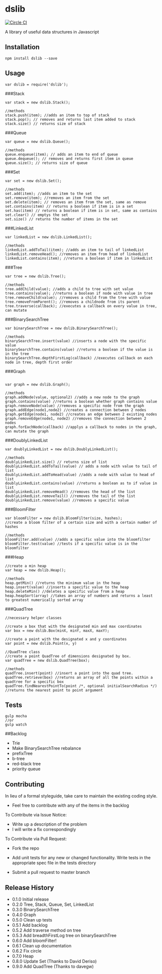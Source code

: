 dslib
==============

[![Circle CI](https://circleci.com/gh/DSLibrary/dslib.png?style=badge&circle-token=9f898f273bc7c23f93416b505b1f25bf9b1397cb)](https://circleci.com/gh/DSLibrary/dslib)

A library of useful data structures in Javascript

## Installation
```
npm install dslib --save
```
## Usage
```
var dslib = require('dslib');
```
###Stack
```
var stack = new dslib.Stack();

//methods
stack.push(item); //adds an item to top of stack
stack.pop(); // removes and returns last item added to stack
stack.size() // returns size of stack
```     

###Queue
```
var queue = new dslib.Queue();

//methods 
queue.enqueue(item); // adds an item to end of queue
queue.dequeue(); // removes and returns first item in queue
queue.size(); // returns size of queue 
```

###Set

```
var set = new dslib.Set();

//methods
set.add(item); //adds an item to the set
set.remove(item); //removes an item from the set
set.delete(item); // removes an item from the set, same as remove
set.contains(item) // returns a boolean if item is in a set
set.has(item) // returns a boolean if item is in set, same as contains
set.clear() // emptys the set
set.size() // returns the number of items in the set
```

###LinkedList
```
var linkedList = new dslib.LinkedList();

//methods
linkedList.addToTail(item); //adds an item to tail of linkedList
linkedList.removeHead(); //removes an item from head of linkedList
linkedList.contains(item); //returns a boolean if item in linkedList
```

###Tree
```
var tree = new dslib.Tree();

//methods
tree.addChild(value); //adds a child to tree with set value
tree.contains(value); //returns a boolean if node with value in tree
tree.removeChild(value); //removes a child from the tree with value
tree.removeFromParent(); //removes a childnode from its parent
tree.traverse(callback); //executes a callback on every value in tree, can mutate

```

###BinarySearchTree
```
var binarySearchTree = new dslib.BinarySearchTree();

//methods
binarySearchTree.insert(value) //inserts a node with the specific value
binarySearchTree.contains(value) //returns a boolean if the value is in the tree
binarySearchTree.depthFirstLog(callback) //executes callback on each node in tree, depth first order
```

###Graph
```

var graph = new dslib.Graph();

//methods
graph.addNode(value, optional2) //adds a new node to the graph
graph.contains(value) //returns a boolean whether graph contains value
graph.removeNode(value) //removes a specific node from the graph
graph.addEdge(node1,node2) //creates a connection between 2 nodes
graph.getEdge(node1, node2) //creates an edge between 2 existing nodes
graph.removeEdge(node1, node2) //removes the connection between 2 nodes
graph.forEachNode(callback) //applys a callback to nodes in the graph, can mutate the graph
```

###DoublyLinkedList
```
var doublyLinkedList = new dslib.DoublyLinkedList();

//methods
doublyLinkedList.size() // returns size of list
doublyLinkedList.addToTail(value) // adds a node with value to tail of list
doublyLinkedList.addToHead(value) //adds a node with value to head of list
doublyLinkedList.contains(value) //returns a boolean as to if value in list
doublyLinkedList.removeHead() //removes the head of the list
doublyLinkedList.removeTail() //removes the tail of the list
doublyLinkedList.remove(value) //removes a specific value
```

###BloomFilter
```
var bloomFilter = new dslib.BloomFilter(size, hashes); 
//create a bloom filter of a certain size and with a certain number of hashes

//methods
bloomFilter.add(value) //adds a specific value into the bloomfilter
bloomFilter.test(value) //tests if a specific value is in the bloomfilter
```

###Heap
```
//create a min heap
var heap = new dslib.Heap();

//methods
heap.getMin() //returns the minimum value in the heap
heap.insert(value) //inserts a specific value to the heap
heap.deleteMin() //deletes a specific value from a heap
heap.heapSort(array) //takes an array of numbers and returns a least to greatest numerically sorted array
```

###QuadTree
```
//necessary helper classes

//create a box that with the designated min and max coordinates
var box = new dslib.Box(minX, minY, maxX, maxY);

//create a point with the designated x and y coordinates
var point = new dslib.Point(x, y)

//QuadTree class
//create a point QuadTree of dimensions designated by box.
var quadTree = new dslib.QuadTree(box);

//methods
quadTree.insert(point) //insert a point into the quad tree.
quadTree.retrieve(box) //returns an array of all the points within a quadtree for a specific box
quadTree.findNearestPointTo(point /*, optional initialSearchRadius */) //returns the nearest point to point argument
```

## Tests

```
gulp mocha
//or
gulp watch
```

##Backlog

* Trie
* Make BinarySearchTree rebalance
* prefixTree
* b-tree
* red-black tree
* priority queue


## Contributing

In lieu of a formal styleguide, take care to maintain the existing coding style.

* Feel free to contribute with any of the items in the backlog

To Contribute via Issue Notice:
* Write up a description of the problem
* I will write a fix correspondingly

To Contribute via Pull Request:
* Fork the repo

* Add unit tests for any new or changed functionality. Write tests in the 
appropriate spec file in the tests directory

* Submit a pull request to master branch

## Release History

* 0.1.0 Initial release
* 0.2.0 Tree, Stack, Queue, Set, LinkedList
* 0.3.0 BinarySearchTree
* 0.4.0 Graph
* 0.5.0 Clean up tests
* 0.5.1 Add backlog
* 0.5.2 Add traverse method on tree
* 0.5.3 Add breadthFirstLog tree on binarySearchTree
* 0.6.0 Add bloomFilter!
* 0.6.1 Clean up documentation
* 0.6.2 Fix circle
* 0.7.0 Heap
* 0.8.0 Update Set (Thanks to David Deriso)
* 0.9.0 Add QuadTree (Thanks to davegw)
